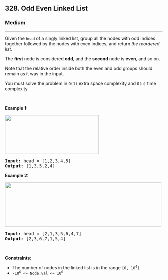 <h2>328. Odd Even Linked List</h2><h3>Medium</h3><hr><div><p>Given the <code>head</code> of a singly linked list, group all the nodes with odd indices together followed by the nodes with even indices, and return <em>the reordered list</em>.</p>

<p>The <strong>first</strong> node is considered <strong>odd</strong>, and the <strong>second</strong> node is <strong>even</strong>, and so on.</p>

<p>Note that the relative order inside both the even and odd groups should remain as it was in the input.</p>

<p>You must solve the problem&nbsp;in <code>O(1)</code>&nbsp;extra space complexity and <code>O(n)</code> time complexity.</p>

<p>&nbsp;</p>
<p><strong class="example">Example 1:</strong></p>
<img alt="" src="https://assets.leetcode.com/uploads/2021/03/10/oddeven-linked-list.jpg" style="width: 300px; height: 123px;">
<pre><strong>Input:</strong> head = [1,2,3,4,5]
<strong>Output:</strong> [1,3,5,2,4]
</pre>

<p><strong class="example">Example 2:</strong></p>
<img alt="" src="https://assets.leetcode.com/uploads/2021/03/10/oddeven2-linked-list.jpg" style="width: 500px; height: 142px;">
<pre><strong>Input:</strong> head = [2,1,3,5,6,4,7]
<strong>Output:</strong> [2,3,6,7,1,5,4]
</pre>

<p>&nbsp;</p>
<p><strong>Constraints:</strong></p>

<ul>
	<li>The number of nodes in the linked list is in the range <code>[0, 10<sup>4</sup>]</code>.</li>
	<li><code>-10<sup>6</sup> &lt;= Node.val &lt;= 10<sup>6</sup></code></li>
</ul>
</div>